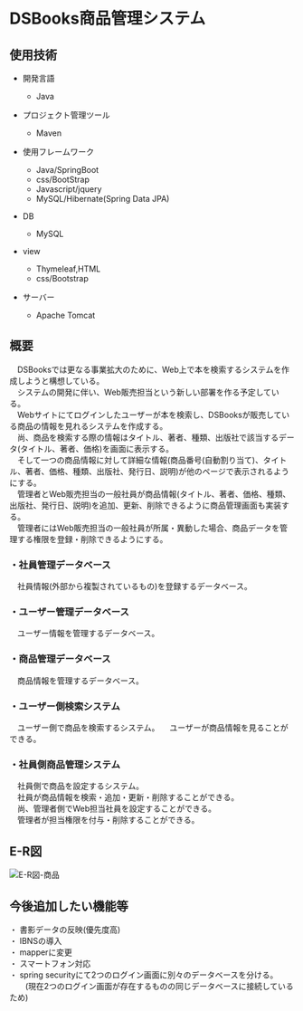 # DSBooks商品管理システム

## 使用技術

- 開発言語
  - Java

- プロジェクト管理ツール
  - Maven
  
- 使用フレームワーク
  - Java/SpringBoot
  - css/BootStrap
  - Javascript/jquery
  - MySQL/Hibernate(Spring Data JPA)
  
- DB
  - MySQL
  
- view
  - Thymeleaf,HTML
  - css/Bootstrap

- サーバー
  - Apache Tomcat

## 概要
　DSBooksでは更なる事業拡大のために、Web上で本を検索するシステムを作成しようと構想している。  
　システムの開発に伴い、Web販売担当という新しい部署を作る予定している。  
　Webサイトにてログインしたユーザーが本を検索し、DSBooksが販売している商品の情報を見れるシステムを作成する。  
　尚、商品を検索する際の情報はタイトル、著者、種類、出版社で該当するデータ(タイトル、著者、価格)を画面に表示する。  
　そして一つの商品情報に対して詳細な情報(商品番号(自動割り当て)、タイトル、著者、価格、種類、出版社、発行日、説明)が他のページで表示されるようにする。  
　管理者とWeb販売担当の一般社員が商品情報(タイトル、著者、価格、種類、出版社、発行日、説明)を追加、更新、削除できるように商品管理画面も実装する。  
　管理者にはWeb販売担当の一般社員が所属・異動した場合、商品データを管理する権限を登録・削除できるようにする。  

### ・社員管理データベース
　社員情報(外部から複製されているもの)を登録するデータベース。

### ・ユーザー管理データベース
　ユーザー情報を管理するデータベース。

### ・商品管理データベース
　商品情報を管理するデータベース。

### ・ユーザー側検索システム
　ユーザー側で商品を検索するシステム。
　ユーザーが商品情報を見ることができる。

### ・社員側商品管理システム
　社員側で商品を設定するシステム。  
　社員が商品情報を検索・追加・更新・削除することができる。  
　尚、管理者側でWeb担当社員を設定することができる。  
　管理者が担当権限を付与・削除することができる。  

## E-R図
![E-R図-商品](https://github.com/ysd1998/portfolio/assets/42951508/fdf98abc-8c6c-4bc2-bce4-bd95a4978c58)

## 今後追加したい機能等

・  書影データの反映(優先度高)  
・  IBNSの導入  
・  mapperに変更  
・  スマートフォン対応  
・  spring securityにて2つのログイン画面に別々のデータベースを分ける。  
　　(現在2つのログイン画面が存在するものの同じデータベースに接続しているため)  
